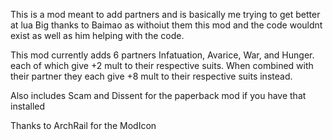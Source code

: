 This is a mod meant to add partners and is basically me trying to get better at lua
Big thanks to Baimao as withoiut them this mod and the code wouldnt exist as well as him helping with the code.

This mod currently adds 6 partners
Infatuation, Avarice, War, and Hunger. each of which give +2 mult to their respective suits. When combined with their partner they each give +8 mult to their respective suits instead.

Also includes Scam and Dissent for the paperback mod if you have that installed

Thanks to ArchRail for the ModIcon
